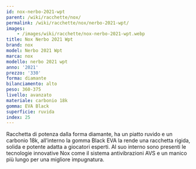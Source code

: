 ```yaml
---
id: nox-nerbo-2021-wpt
parent: /wiki/racchette/nox/
permalink: /wiki/racchette/nox/nerbo-2021-wpt/
images:
    - /images/wiki/racchette/nox-nerbo-2021-wpt.webp
title: Nox Nerbo 2021 Wpt
brand: nox
model: Nerbo 2021 Wpt
marca: nox
modello: nerbo 2021 wpt
anno: '2021'
prezzo: '330'
forma: diamante
bilanciamento: alto
peso: 360-375
livello: avanzato
materiale: carbonio 18k
gomma: EVA Black
superficie: ruvida
index: 25
---
```

Racchetta di potenza dalla forma diamante, ha un piatto ruvido e un carbonio 18k, all’interno la gomma Black EVA la rende una racchetta rigida, solida e potente adatta a giocatori esperti. Al suo interno sono presenti le tecnologie innovative Nox come il sistema antivibrazioni AVS e un manico più lungo per una migliore impugnatura.